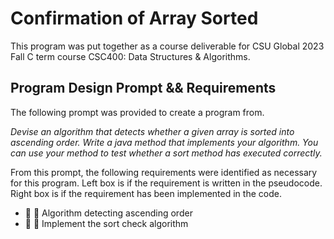 # Confirmation of Array Sorted
This program was put together as a course deliverable for CSU Global 2023 Fall C term course CSC400: Data Structures & Algorithms.

## Program Design Prompt && Requirements
The following prompt was provided to create a program from.

*Devise an algorithm that detects whether a given array is sorted into ascending order. Write a java method that implements your algorithm. You can use your method to test whether a sort method has executed correctly.*

From this prompt, the following requirements were identified as necessary for this program. Left box is if the requirement is written in the pseudocode. Right box is if the requirement has been implemented in the code.

* :white_square_button: :white_square_button: Algorithm detecting ascending order
* :white_square_button: :white_square_button: Implement the sort check algorithm